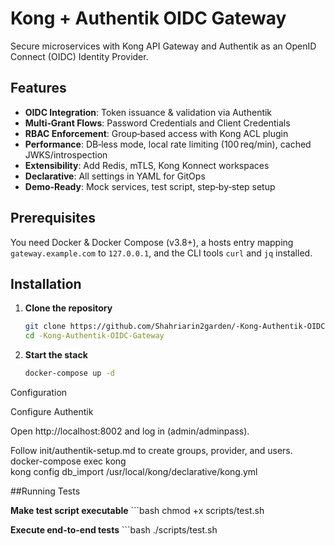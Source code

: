 # Kong + Authentik OIDC Gateway

Secure microservices with Kong API Gateway and Authentik as an OpenID Connect (OIDC) Identity Provider.

## Features

- **OIDC Integration**: Token issuance & validation via Authentik
- **Multi‑Grant Flows**: Password Credentials and Client Credentials
- **RBAC Enforcement**: Group‑based access with Kong ACL plugin
- **Performance**: DB‑less mode, local rate limiting (100 req/min), cached JWKS/introspection
- **Extensibility**: Add Redis, mTLS, Kong Konnect workspaces
- **Declarative**: All settings in YAML for GitOps
- **Demo‑Ready**: Mock services, test script, step‑by‑step setup

## Prerequisites

You need Docker & Docker Compose (v3.8+), a hosts entry mapping `gateway.example.com` to `127.0.0.1`, and the CLI tools `curl` and `jq` installed.

## Installation

1. **Clone the repository**
   ```bash
   git clone https://github.com/Shahriarin2garden/-Kong-Authentik-OIDC-Gateway.git
   cd -Kong-Authentik-OIDC-Gateway
2. **Start the stack**
     ```bash
    docker-compose up -d
Configuration

Configure Authentik

Open http://localhost:8002 and log in (admin/adminpass).

Follow init/authentik-setup.md to create groups, provider, and users.
   docker-compose exec kong \
   kong config db_import /usr/local/kong/declarative/kong.yml
  

##Running Tests

  **Make test script executable**
       ```bash
  chmod +x scripts/test.sh
  
  **Execute end-to-end tests**
     ```bash
    ./scripts/test.sh
